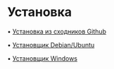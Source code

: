 # Установка

• [Установка из сходников Github](server-install-from-source.md)

• [Установщик Debian/Ubuntu](server-install-from-script.md)

• [Установщик Windows](server-install-from-script-windows.md)